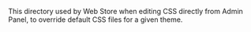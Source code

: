 This directory used by Web Store when editing CSS directly from Admin Panel, to override default CSS files for a given theme.
